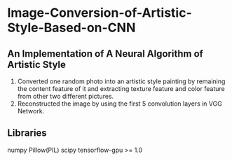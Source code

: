# Image-Conversion-of-Artistic-Style-Based-on-CNN
## An Implementation of A Neural Algorithm of Artistic Style
1. Converted one random photo into an artistic style painting by remaining the content feature of it and extracting texture feature and color feature from other two different pictures.
2. Reconstructed the image by using the first 5 convolution layers in VGG Network.

## Libraries
numpy Pillow(PIL) scipy tensorflow-gpu >= 1.0
